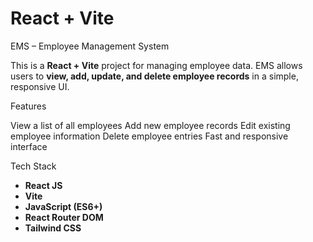 # React + Vite

EMS – Employee Management System

This is a **React + Vite** project for managing employee data. EMS allows users to **view, add, update, and delete employee records** in a simple, responsive UI.

Features

 View a list of all employees
 Add new employee records
 Edit existing employee information
 Delete employee entries
 Fast and responsive interface

 Tech Stack

- **React JS**
- **Vite**
- **JavaScript (ES6+)**
- **React Router DOM**
- **Tailwind CSS** 
